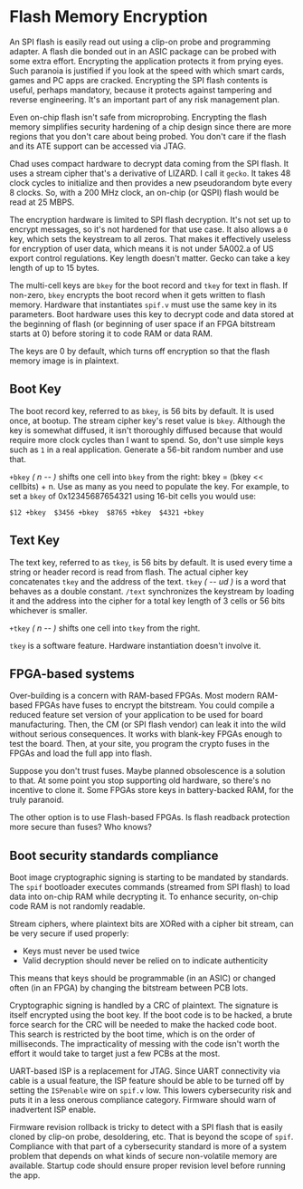 # Flash Memory Encryption

An SPI flash is easily read out using a clip-on probe and programming adapter.
A flash die bonded out in an ASIC package can be probed with some extra effort.
Encrypting the application protects it from prying eyes.
Such paranoia is justified if you look at the speed with which smart cards,
games and PC apps are cracked.
Encrypting the SPI flash contents is useful, perhaps mandatory, because it
protects against tampering and reverse engineering.
It's an important part of any risk management plan.

Even on-chip flash isn't safe from microprobing.
Encrypting the flash memory simplifies security hardening of a chip design
since there are more regions that you don't care about being probed.
You don't care if the flash and its ATE support can be accessed via JTAG.

Chad uses compact hardware to decrypt data coming from the SPI flash.
It uses a stream cipher that's a derivative of LIZARD. I call it `gecko`.
It takes 48 clock cycles to initialize and then provides a new pseudorandom
byte every 8 clocks.
So, with a 200 MHz clock, an on-chip (or QSPI) flash would be read at 25 MBPS.

The encryption hardware is limited to SPI flash decryption. It's not set up to
encrypt messages, so it's not hardened for that use case. It also allows
a `0` key, which sets the keystream to all zeros.
That makes it effectively useless for encryption of user data,
which means it is not under 5A002.a of US export control regulations.
Key length doesn't matter.
Gecko can take a key length of up to 15 bytes.

The multi-cell keys are `bkey` for the boot record and `tkey` for text in flash.
If non-zero, `bkey` encrypts the boot record when it gets written to flash memory.
Hardware that instantiates `spif.v` must use the same key in its parameters.
Boot hardware uses this key to decrypt code and data stored at the beginning of
flash (or beginning of user space if an FPGA bitstream starts at 0) before
storing it to code RAM or data RAM.

The keys are 0 by default, which turns off encryption so that the flash memory
image is in plaintext.

## Boot Key

The boot record key, referred to as `bkey`, is 56 bits by default. It is used once,
at bootup. The stream cipher key's reset value is `bkey`. 
Although the key is somewhat diffused, it isn't thoroughly diffused because that 
would require more clock cycles than I want to spend.
So, don't use simple keys such as `1` in a real application.
Generate a 56-bit random number and use that.

`+bkey` *( n -- )* shifts one cell into `bkey` from the right:
bkey = (bkey << cellbits) + n. Use as many as you need to populate the key.
For example, to set a `bkey` of 0x12345687654321 using 16-bit cells you would use:

`$12 +bkey  $3456 +bkey  $8765 +bkey  $4321 +bkey`

## Text Key

The text key, referred to as `tkey`, is 56 bits by default. It is used every time
a string or header record is read from flash. The actual cipher key concatenates
`tkey` and the address of the text. `tkey` *( -- ud )* is a word that behaves as a
double constant. `/text` synchronizes the keystream by loading it and the address
into the cipher for a total key length of 3 cells or 56 bits whichever is smaller.

`+tkey` *( n -- )* shifts one cell into `tkey` from the right.

`tkey` is a software feature. Hardware instantiation doesn't involve it.

## FPGA-based systems

Over-building is a concern with RAM-based FPGAs. Most modern RAM-based FPGAs have
fuses to encrypt the bitstream. You could compile a reduced feature set version
of your application to be used for board manufacturing.
Then, the CM (or SPI flash vendor) can leak it into the wild without serious consequences.
It works with blank-key FPGAs enough to test the board.
Then, at your site, you program the crypto fuses in the FPGAs and load the full app into flash.

Suppose you don't trust fuses. Maybe planned obsolescence is a solution to that.
At some point you stop supporting old hardware, so there's no incentive to clone it.
Some FPGAs store keys in battery-backed RAM, for the truly paranoid.

The other option is to use Flash-based FPGAs. Is flash readback protection more secure than fuses?
Who knows?

## Boot security standards compliance

Boot image cryptographic signing is starting to be mandated by standards.
The `spif` bootloader executes commands (streamed from SPI flash) to load data into on-chip RAM
while decrypting it. To enhance security, on-chip code RAM is not randomly readable.

Stream ciphers, where plaintext bits are XORed with a cipher bit stream, can be
very secure if used properly:

- Keys must never be used twice
- Valid decryption should never be relied on to indicate authenticity

This means that keys should be programmable (in an ASIC) or changed often (in an FPGA)
by changing the bitstream between PCB lots.

Cryptographic signing is handled by a CRC of plaintext. The signature is itself encrypted
using the boot key. If the boot code is to be hacked, a brute force search for the CRC will be
needed to make the hacked code boot. This search is restricted by the boot time, which is on the
order of milliseconds. The impracticality of messing with the code isn't worth the effort it
would take to target just a few PCBs at the most.

UART-based ISP is a replacement for JTAG. Since UART connectivity via cable is a usual feature,
the ISP feature should be able to be turned off by setting the `ISPenable` wire on `spif.v` low.
This lowers cybersecurity risk and puts it in a less onerous compliance category.
Firmware should warn of inadvertent ISP enable.

Firmware revision rollback is tricky to detect with a SPI flash that is easily cloned
by clip-on probe, desoldering, etc. That is beyond the scope of `spif`.
Compliance with that part of a cybersecurity standard is more of a system problem that depends
on what kinds of secure non-volatile memory are available.
Startup code should ensure proper revision level before running the app.
